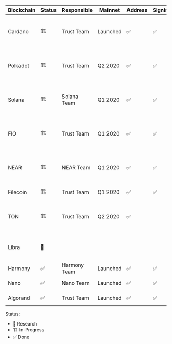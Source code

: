 | Blockchain | Status | Responsible  | Mainnet  | Address | Signing | Features                                 | RPC  |
| ---------- | ------ | ------------ | -------- | ------- | ------- | ---------------------------------------- | ---- |
| Cardano    | 🏗      | Trust Team   | Launched | ✅      | ✅      | Coin Transfer (No Staking yet)           |      |
| Polkadot   | 🏗      | Trust Team   | Q2 2020  | ✅      | ✅      | Coin Transfer / Smart Contract / Staking |      |
| Solana     | 🏗      | Solana Team  | Q1 2020  | ✅      | ✅      | Coin Transfer / Smart Contract / Staking |
| FIO        | 🏗      | Trust Team   | Q1 2020  | ✅      | ✅      | Coin Transfer / Payment Request          |      |
| NEAR       | 🏗      | NEAR Team    | Q1 2020  | ✅      | ✅      | Coin Transfer / Smart Contract / Staking |      |
| Filecoin   | 🏗      | Trust Team   | Q1 2020  | ✅      | ✅      | Coin Transfer                            |      |
| TON        | 🏗      | Trust Team   | Q2 2020  | ✅      |         | Coin Transfer / Smart Contract / Staking |      |
| Libra      | 🔬     |              |          |         |         | Coin Transfer / Smart Contract           |      |
| Harmony    | ✅     | Harmony Team | Launched | ✅      | ✅      | Coin Transfer                            |      |
| Nano       | ✅     | Nano Team    | Launched | ✅      | ✅      | Coin Transfer                            | None |
| Algorand   | ✅     | Trust Team   | Launched | ✅      | ✅      | Coin Transfer                            | None |

Status:

- 🔬 Research
- 🏗 In-Progress
- ✅ Done
